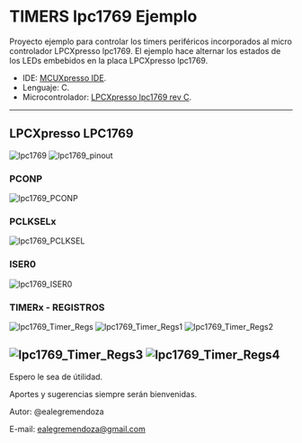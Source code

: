#   TIMERS lpc1769 Ejemplo
Proyecto ejemplo para controlar los timers periféricos incorporados al micro controlador LPCXpresso lpc1769.
El ejemplo hace alternar los estados de los LEDs embebidos en la placa LPCXpresso lpc1769.

- IDE: [MCUXpresso IDE](https://www.nxp.com/design/software/development-software/mcuxpresso-software-and-tools-/mcuxpresso-integrated-development-environment-ide:MCUXpresso-IDE).
- Lenguaje: C.
- Microcontrolador: [LPCXpresso lpc1769 rev C](https://www.embeddedartists.com/products/lpc1769-lpcxpresso/).

---
## LPCXpresso LPC1769
![lpc1769](img/lpc1769_lpcxpresso.png "LPCXpresso LPC1769 revC.") 
![lpc1769_pinout](img/lpc1769_pinout.png "LPCXpresso LPC1769 pinout")

### PCONP
![lpc1769_PCONP](img/PCONP.png "LPC1769 PCONP REGISTER")

### PCLKSELx
![lpc1769_PCLKSEL](img/PCLKSEL.png "LPC1769 PCLKSELx REGISTER")

### ISER0
![lpc1769_ISER0](img/ISER0.png "LPC1769 ISER0 REGISTER")

### TIMERx - REGISTROS
![lpc1769_Timer_Regs](img/TIMER_Regs.png "LPC1769 TIMERS REGISTERS")
![lpc1769_Timer_Regs1](img/TIMER_Regs_1.png "LPC1769 TIMERS REGISTERS")
![lpc1769_Timer_Regs2](img/EMR_register.png "LPC1769 TIMERS REGISTERS")

![lpc1769_Timer_Regs3](img/TCTCR_register.png "LPC1769 TIMERS REGISTERS")
![lpc1769_Timer_Regs4](img/TCCR_register.png "LPC1769 TIMERS REGISTERS")
---
Espero le sea de útilidad.

Aportes y sugerencias siempre serán bienvenidas.

Autor: @ealegremendoza

E-mail: ealegremendoza@gmail.com
